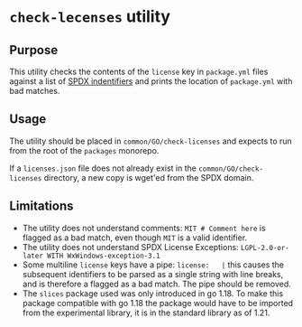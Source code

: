 # `check-lecenses` utility

## Purpose

This utility checks the contents of the `license` key in `package.yml` files against a list of [SPDX indentifiers](https://spdx.org/licenses/) and prints the location of `package.yml` with bad matches.

## Usage

The utility should be placed in `common/GO/check-licenses` and expects to run from the root of the `packages` monorepo.

If a `licenses.json` file does not already exist in the `common/GO/check-licenses` directory, a new copy is wget'ed from the SPDX domain.

## Limitations

- The utility does not understand comments: `MIT # Comment here` is flagged as a bad match, even though `MIT` is a valid identifier.
- The utility does not understand SPDX License Exceptions: `LGPL-2.0-or-later WITH WxWindows-exception-3.1`
- Some multiline `license` keys have a pipe: `license:   |` this causes the subsequent identifiers to be parsed as a single string with line breaks, and is therefore a flagged as a bad match. The pipe should be removed.
- The `slices` package used was only introduced in go 1.18. To make this package compatible with go 1.18 the package would have to be imported from the experimental library, it is in the standard library as of 1.21.

